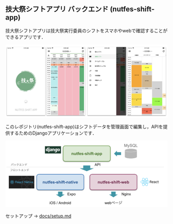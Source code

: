 ## 技大祭シフトアプリ バックエンド (nutfes-shift-app)
技大祭シフトアプリは技大祭実行委員のシフトをスマホやwebで確認することができるアプリです．

![image1](https://github.com/youichiro/nutfes-shift-app/blob/master/static/image/readme_image1.png)

このレポジトリ(nutfes-shift-app)はシフトデータを管理画面で編集し，APIを提供するためのDjangoアプリケーションです．

![image2](https://github.com/youichiro/nutfes-shift-app/blob/master/static/image/readme_image2.png)

セットアップ -> [docs/setup.md](https://github.com/youichiro/nutfes-shift-app/blob/master/docs/setup.md)
